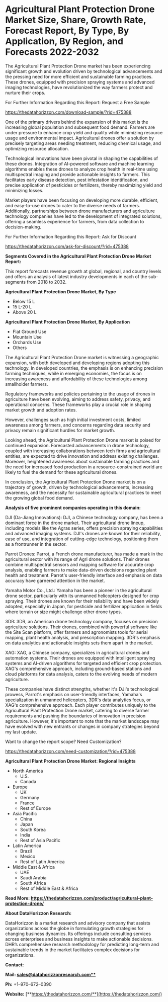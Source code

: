 ﻿# **Agricultural Plant Protection Drone Market Size, Share, Growth Rate, Forecast Report, By Type, By Application, By Region, and Forecasts 2022-2032**

The Agricultural Plant Protection Drone market has been experiencing significant growth and evolution driven by technological advancements and the pressing need for more efficient and sustainable farming practices. These drones, equipped with precision spraying systems and advanced imaging technologies, have revolutionized the way farmers protect and nurture their crops.

For Further Information Regarding this Report: Request a Free Sample

<https://thedatahorizzon.com/download-sample/?rid=475388>

One of the primary drivers behind the expansion of this market is the increasing global population and subsequent food demand. Farmers are under pressure to enhance crop yield and quality while minimizing resource usage and environmental impact. Agricultural drones offer a solution by precisely targeting areas needing treatment, reducing chemical usage, and optimizing resource allocation.

Technological innovations have been pivotal in shaping the capabilities of these drones. Integration of AI-powered software and machine learning algorithms enables these drones to analyze crop health in real-time using multispectral imaging and provide actionable insights to farmers. This facilitates early disease detection, pest infestation identification, and precise application of pesticides or fertilizers, thereby maximizing yield and minimizing losses.

Market players have been focusing on developing more durable, efficient, and easy-to-use drones to cater to the diverse needs of farmers. Additionally, partnerships between drone manufacturers and agriculture technology companies have led to the development of integrated solutions, offering a seamless experience for farmers, from data collection to decision-making.

For Further Information Regarding this Report: Ask for Discount

<https://thedatahorizzon.com/ask-for-discount/?rid=475388>

**Segments Covered in the Agricultural Plant Protection Drone Market Report:**

This report forecasts revenue growth at global, regional, and country levels and offers an analysis of latest industry developments in each of the sub-segments from 2018 to 2032.

**Agricultural Plant Protection Drone Market, By Type**

- Below 15 L
- 15 L-20 L
- Above 20 L

**Agricultural Plant Protection Drone Market, By Application**

- Flat Ground Use
- Mountain Use
- Orchards Use
- Others

The Agricultural Plant Protection Drone market is witnessing a geographic expansion, with both developed and developing regions adopting this technology. In developed countries, the emphasis is on enhancing precision farming techniques, while in emerging economies, the focus is on increasing awareness and affordability of these technologies among smallholder farmers.

Regulatory frameworks and policies pertaining to the usage of drones in agriculture have been evolving, aiming to address safety, privacy, and operational concerns. These frameworks play a crucial role in shaping market growth and adoption rates.

However, challenges such as high initial investment costs, limited awareness among farmers, and concerns regarding data security and privacy remain significant hurdles for market growth.

Looking ahead, the Agricultural Plant Protection Drone market is poised for continued expansion. Forecasted advancements in drone technology, coupled with increasing collaborations between tech firms and agricultural entities, are expected to drive innovation and address existing challenges. Moreover, heightened awareness about sustainable farming practices and the need for increased food production in a resource-constrained world are likely to fuel the demand for these agricultural drones.

In conclusion, the Agricultural Plant Protection Drone market is on a trajectory of growth, driven by technological advancements, increasing awareness, and the necessity for sustainable agricultural practices to meet the growing global food demand.

**Analysis of five prominent companies operating in this domain:**

DJI (Da-Jiang Innovations): DJI, a Chinese technology company, has been a dominant force in the drone market. Their agricultural drone lineup, including models like the Agras series, offers precision spraying capabilities and advanced imaging systems. DJI's drones are known for their reliability, ease of use, and integration of cutting-edge technology, positioning them as a frontrunner in the sector.

Parrot Drones: Parrot, a French drone manufacturer, has made a mark in the agricultural sector with its range of Agri drone solutions. Their drones combine multispectral sensors and mapping software for accurate crop analysis, enabling farmers to make data-driven decisions regarding plant health and treatment. Parrot's user-friendly interface and emphasis on data accuracy have garnered attention in the market.

Yamaha Motor Co., Ltd.: Yamaha has been a pioneer in the agricultural drone sector, particularly with its unmanned helicopters designed for crop spraying. Their drones are known for their reliability and have been widely adopted, especially in Japan, for pesticide and fertilizer application in fields where terrain or size might challenge other drone types.

3DR: 3DR, an American drone technology company, focuses on precision agriculture solutions. Their drones, combined with powerful software like the Site Scan platform, offer farmers and agronomists tools for aerial mapping, plant health analysis, and prescription mapping. 3DR's emphasis on data analytics and actionable insights sets them apart in the market.

XAG: XAG, a Chinese company, specializes in agricultural drones and automation systems. Their drones are equipped with intelligent spraying systems and AI-driven algorithms for targeted and efficient crop protection. XAG's comprehensive approach, including ground-based stations and cloud platforms for data analysis, caters to the evolving needs of modern agriculture.

These companies have distinct strengths, whether it's DJI's technological prowess, Parrot's emphasis on user-friendly interfaces, Yamaha's specialization in unmanned helicopters, 3DR's data analytics focus, or XAG's comprehensive approach. Each player contributes uniquely to the Agricultural Plant Protection Drone market, catering to diverse farmer requirements and pushing the boundaries of innovation in precision agriculture. However, it's important to note that the market landscape may have evolved with new entrants or changes in company strategies beyond my last update.


Want to change the report scope? Need Customization?

<https://thedatahorizzon.com/need-customization/?rid=475388>

**Agricultural Plant Protection Drone Market: Regional Insights**

- North America
  - U.S.
  - Canada
- Europe
  - UK
  - Germany
  - France
  - Rest of Europe
- Asia Pacific
  - China
  - Japan
  - South Korea
  - India
  - Rest of Asia Pacific
- Latin America
  - Brazil
  - Mexico
  - Rest of Latin America
- Middle East & Africa
  - UAE
  - Saudi Arabia
  - South Africa
  - Rest of Middle East & Africa

**Read More: https://thedatahorizzon.com/product/agricultural-plant-protection-drone/**

**About DataHorizzon Research:**

DataHorizzon is a market research and advisory company that assists organizations across the globe in formulating growth strategies for changing business dynamics. Its offerings include consulting services across enterprises and business insights to make actionable decisions. DHR’s comprehensive research methodology for predicting long-term and sustainable trends in the market facilitates complex decisions for organizations.

**Contact:**

**Mail: [sales@datahorizzonresearch.com**](mailto:sales@datahorizzonresearch.com)**

**Ph:** +1–970–672–0390

**Website:** [**https://thedatahorizzon.com/**](https://thedatahorizzon.com/)


